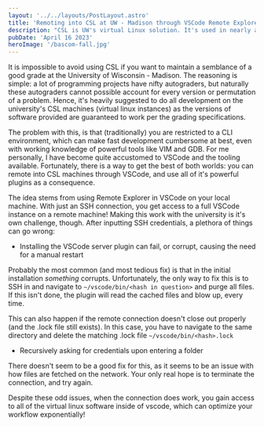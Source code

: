 ```yaml
---
layout: '../../layouts/PostLayout.astro'
title: 'Remoting into CSL at UW - Madison through VSCode Remote Explorer'
description: "CSL is UW's virtual Linux solution. It's used in nearly all levels of classes at UW. However, it can be sluggish and development time can be compromised by requiring predisposed knowledge to CLI tools, like VIM, GDB, and so forth."
pubDate: 'April 16 2023'
heroImage: '/bascom-fall.jpg'
---
```


It is impossible to avoid using CSL if you want to maintain a semblance of a good grade at the University of Wisconsin - Madison. The reasoning is simple: a lot of programming projects have nifty autograders, but naturally these autograders cannot possible account for every version or permutation of a problem. Hence, it's heavily suggested to do all development on the university's CSL machines (virtual linux instances) as the versions of software provided are guaranteed to work per the grading specifications.

The problem with this, is that (traditionally) you are restricted to a CLI environment, which can make fast development cumbersome at best, even with working knowledge of powerful tools like VIM and GDB. For me personally, I have become quite accustomed to VSCode and the tooling available. Fortunately, there is a way to get the best of both worlds: you can remote into CSL machines through VSCode, and use all of it's powerful plugins as a consequence.

The idea stems from using Remote Explorer in VSCode on your local machine. With just an SSH connection, you get access to a full VSCode instance on a remote machine! Making this work with the university is it's own challenge, though. After inputting SSH credentials, a plethora of things can go wrong:

- Installing the VSCode server plugin can fail, or corrupt, causing the need for a manual restart

Probably the most common (and most tedious fix) is that in the initial installation _something_ corrupts. Unfortunately, the only way to fix this is to SSH in and navigate to `~/vscode/bin/<hash in question>` and purge all files. If this isn't done, the plugin will read the cached files and blow up, every time.

This can also happen if the remote connection doesn't close out properly (and the .lock file still exists). In this case, you have to navigate to the same directory and delete the matching .lock file `~/vscode/bin/<hash>.lock`

- Recursively asking for credentials upon entering a folder

There doesn't seem to be a good fix for this, as it seems to be an issue with how files are fetched on the network. Your only real hope is to terminate the connection, and try again.

Despite these odd issues, when the connection does work, you gain access to all of the virtual linux software inside of vscode, which can optimize your workflow exponentially!
